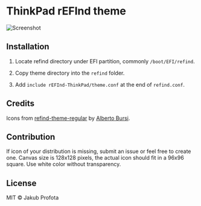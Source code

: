 ﻿# ThinkPad rEFInd theme

![Screenshot](https://imgur.com/a/LSAklEl)


## Installation

1. Locate refind directory under EFI partition, commonly `/boot/EFI/refind`.

2. Copy theme directory into the `refind` folder.

3. Add `include rEFInd-ThinkPad/theme.conf` at the end of `refind.conf`.


## Credits

Icons from [refind-theme-regular](https://github.com/bobafetthotmail/refind-theme-regular) by [Alberto Bursi](https://github.com/bobafetthotmail).


## Contribution

If icon of your distribution is missing, submit an issue or feel free to create one. Canvas size is 128x128 pixels, the actual icon should fit in a 96x96 square. Use white color without transparency.


## License

MIT © Jakub Profota
